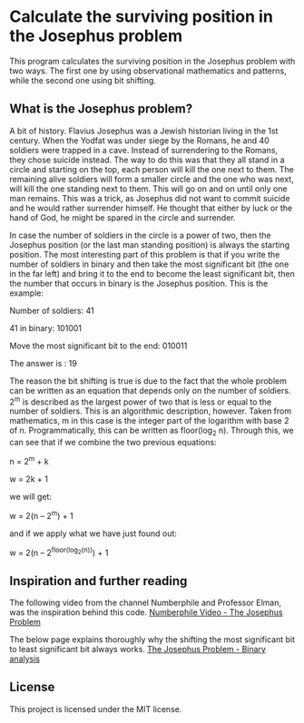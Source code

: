 # Calculate the surviving position in the Josephus problem
This program calculates the surviving position in the Josephus problem with two ways. The first one by using observational mathematics and patterns, while the second one using bit shifting.

## What is the Josephus problem?
A bit of history. Flavius Josephus was a Jewish historian living in the 1st century. When the Yodfat was under siege by the Romans, he and 40 soldiers were trapped in a cave. Instead of surrendering to the Romans, they chose suicide instead. The way to do this was that they all stand in a circle and starting on the top, each person will kill the one next to them. The remaining alive soldiers will form a smaller circle and the one who was next, will kill the one standing next to them. This will go on and on until only one man remains. This was a trick, as Josephus did not want to commit suicide and he would rather surrender himself. He thought that either by luck or the hand of God, he might be spared in the circle and surrender.

In case the number of soldiers in the circle is a power of two, then the Josephus position (or the last man standing position) is always the starting position. The most interesting part of this problem is that if you write the number of soldiers in binary and then take the most significant bit (the one in the far left) and bring it to the end to become the least significant bit, then the number that occurs in binary is the Josephus position. This is the example:

Number of soldiers: 41

41 in binary: 101001

Move the most significant bit to the end: 010011

The answer is : 19

The reason the bit shifting is true is due to the fact that the whole problem can be written as an equation that depends only on the number of soldiers. 2<sup>m</sup> is described as the largest power of two that is less or equal to the number of soldiers. This is an algorithmic description, however. Taken from mathematics, m in this case is the integer part of the logarithm with base 2 of n. Programmatically, this can be written as floor(log<sub>2</sub> n). Through this, we can see that if we combine the two previous equations:

n = 2<sup>m</sup> + k

w = 2k + 1

we will get:

w = 2(n – 2<sup>m</sup>) + 1

and if we apply what we have just found out:

w = 2(n – 2<sup>floor(log<sub>2</sub>(n))</sup>) + 1

## Inspiration and further reading
The following video from the channel Numberphile and Professor Elman, was the inspiration behind this code.
[Numberphile Video - The Josephus Problem](https://youtu.be/uCsD3ZGzMgE)

The below page explains thoroughly why the shifting the most significant bit to least significant bit always works.
[The Josephus Problem - Binary analysis](https://www.exploringbinary.com/powers-of-two-in-the-josephus-problem/)
 
## License
This project is licensed under the MIT license.
 